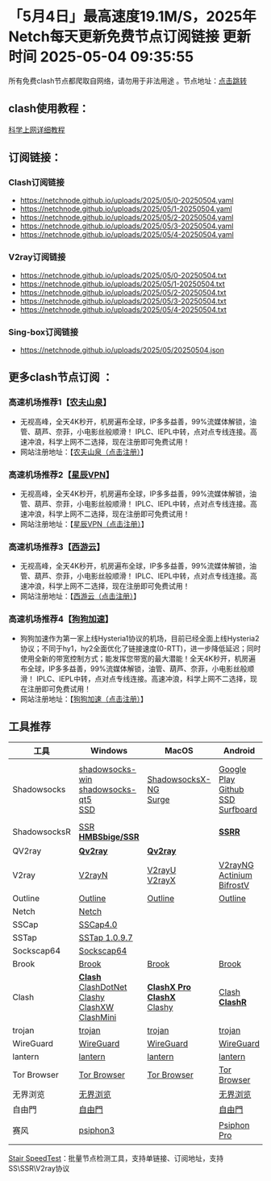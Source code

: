 # 「5月4日」最高速度19.1M/S，2025年Netch每天更新免费节点订阅链接  更新时间 2025-05-04 09:35:55
所有免费clash节点都爬取自网络，请勿用于非法用途 。节点地址：<a href="https://netchnode.github.io" target="_blank">点击跳转</a>

## clash使用教程：

<a href="https://www.freeclashnode.com/client/" target="_blank">科学上网详细教程</a>

## 订阅链接：

### Clash订阅链接

- https://netchnode.github.io/uploads/2025/05/0-20250504.yaml
- https://netchnode.github.io/uploads/2025/05/1-20250504.yaml
- https://netchnode.github.io/uploads/2025/05/2-20250504.yaml
- https://netchnode.github.io/uploads/2025/05/3-20250504.yaml
- https://netchnode.github.io/uploads/2025/05/4-20250504.yaml

### V2ray订阅链接

- https://netchnode.github.io/uploads/2025/05/0-20250504.txt
- https://netchnode.github.io/uploads/2025/05/1-20250504.txt
- https://netchnode.github.io/uploads/2025/05/2-20250504.txt
- https://netchnode.github.io/uploads/2025/05/3-20250504.txt
- https://netchnode.github.io/uploads/2025/05/4-20250504.txt

### Sing-box订阅链接

- https://netchnode.github.io/uploads/2025/05/20250504.json

## 更多clash节点订阅 ：


### 高速机场推荐1【<a href="https://www.nfsq.us/#/register?code=UTg5SIHV" target="_blank">农夫山泉</a>】

- 无视高峰，全天4K秒开，机房遍布全球，IP多多益善，99%流媒体解锁，油管、葫芦、奈菲，小电影丝般顺滑！ IPLC、IEPL中转，点对点专线连接。高速冲浪，科学上网不二选择，现在注册即可免费试用！
- 网站注册地址：【<a href="https://www.nfsq.us/#/register?code=UTg5SIHV" target="_blank">农夫山泉（点击注册）</a>】



### 高速机场推荐2【<a href="https://11008866.xyz/#/register?code=6KO4Fpse" target="_blank">星辰VPN</a>】

- 无视高峰，全天4K秒开，机房遍布全球，IP多多益善，99%流媒体解锁，油管、葫芦、奈菲，小电影丝般顺滑！ IPLC、IEPL中转，点对点专线连接。高速冲浪，科学上网不二选择，现在注册即可免费试用！
- 网站注册地址：【<a href="https://11008866.xyz/#/register?code=6KO4Fpse" target="_blank">星辰VPN（点击注册）</a>】


### 高速机场推荐3【<a href="https://goudan.site/#/register?code=7WiPAwPs" target="_blank">西游云</a>】

- 无视高峰，全天4K秒开，机房遍布全球，IP多多益善，99%流媒体解锁，油管、葫芦、奈菲，小电影丝般顺滑！ IPLC、IEPL中转，点对点专线连接。高速冲浪，科学上网不二选择，现在注册即可免费试用！
- 网站注册地址：【<a href="https://goudan.site/#/register?code=7WiPAwPs" target="_blank">西游云（点击注册）</a>】


### 高速机场推荐4【<a href="https://login.dg5.biz/#/register?code=G6yPcu5e" target="_blank">狗狗加速</a>】

- 狗狗加速作为第一家上线Hysteria1协议的机场，目前已经全面上线Hysteria2协议；不同于hy1，hy2全面优化了链接速度(0-RTT)，进一步降低延迟；同时使用全新的带宽控制方式；能发挥您带宽的最大潜能！全天4K秒开，机房遍布全球，IP多多益善，99%流媒体解锁，油管、葫芦、奈菲，小电影丝般顺滑！ IPLC、IEPL中转，点对点专线连接。高速冲浪，科学上网不二选择，现在注册即可免费试用！
- 网站注册地址：【<a href="https://login.dg5.biz/#/register?code=G6yPcu5e" target="_blank">狗狗加速（点击注册）</a>】

## 工具推荐

| 工具         | Windows                                                      | MacOS                                                        | Android                                                      | IOS                                                          | 备注                                                |
| ------------ | ------------------------------------------------------------ | ------------------------------------------------------------ | ------------------------------------------------------------ | ------------------------------------------------------------ | :-------------------------------------------------- |
| Shadowsocks  | [shadowsocks-win](https://github.com/shadowsocks/shadowsocks-windows/releases) <br/>[shadowsocks-qt5](https://github.com/shadowsocks/shadowsocks-qt5/releases) <br/> [SSD](https://github.com/TheCGDF/SSD-Windows/releases) | [ShadowsocksX-NG](https://github.com/shadowsocks/ShadowsocksX-NG/releases) <br/> [Surge](https://nssurge.com/) | [Google Play](https://play.google.com/store/apps/details?id=com.github.shadowsocks) <br/>[Github](https://github.com/shadowsocks/shadowsocks-android/releases) <br/>[SSD](https://github.com/TheCGDF/SSD-Android/releases) <br/>[Surfboard](https://manual.getsurfboard.com/) | **[Shadowrocket](https://apps.apple.com/us/app/id932747118)** <br/>**[Surge4](https://apps.apple.com/us/app/id1442620678)**  <br/>[ShadowSocks](http://apt.thebigboss.org/onepackage.php?bundleid=com.linusyang.shadowsocks) <br/>**[QuantumultX](https://apps.apple.com/us/app/id1443988620)** | IOS工具下载需要用美区的AppleID                      |
| ShadowsocksR | [SSR](https://github.com/shadowsocksrr/shadowsocksr-csharp/releases)  <br/>**[HMBSbige/SSR](https://github.com/HMBSbige/ShadowsocksR-Windows/releases)** |                                                              | **[SSRR](https://github.com/shadowsocksrr/shadowsocksr-android/releases)** |                                                              |                                                     |
| QV2ray       | **[Qv2ray](https://github.com/Qv2ray/Qv2ray/releases)**      | **[Qv2ray](https://github.com/Qv2ray/Qv2ray/releases)**      |                                                              |                                                              | [官网](https://qv2ray.net/)                         |
| V2ray        | [V2rayN](https://github.com/2dust/v2rayN/releases)           | [V2rayU](https://github.com/yanue/V2rayU/releases) <br/>[V2rayX](https://github.com/Cenmrev/V2RayX/releases) | [V2rayNG](https://github.com/2dust/v2rayNG/releases) <br/>[Actinium](https://github.com/V2Ray-Android/Actinium/releases) <br/>[BifrostV](https://play.google.com/store/apps/details?id=com.github.dawndiy.bifrostv) | [kitsunebi](https://apps.apple.com/us/app/kitsunebi-proxy-utility/id1446584073) | [官网](https://www.v2ray.com/)                      |
| Outline      | [Outline](https://github.com/Jigsaw-Code/outline-client/releases) | [Outline](https://github.com/Jigsaw-Code/outline-client/releases) | [Outline](https://github.com/Jigsaw-Code/outline-client/releases) | [Outline](https://github.com/Jigsaw-Code/outline-client/releases) |                                                     |
| Netch        | [Netch](https://github.com/NetchX/Netch/releases)            |                                                              |                                                              |                                                              |                                                     |
| SSCap        | [SSCap4.0](https://www.sockscap64.com/forums/topic/sscap%E9%85%8D%E7%BD%AE%E6%95%99%E7%A8%8B/) |                                                              |                                                              |                                                              |                                                     |
| SSTap        | [SSTap 1.0.9.7](https://github.com/mayunbaba2/SSTap-beta-setup) |                                                              |                                                              |                                                              |                                                     |
| Sockscap64   | [Sockscap64](https://www.sockscap64.com/sockscap-64-free-download-zh-hans/) |                                                              |                                                              |                                                              |                                                     |
| Brook        | [Brook](https://github.com/txthinking/brook/releases)        | [Brook](https://github.com/txthinking/brook/releases)        | [Brook](https://github.com/txthinking/brook/releases)        | [Brook](https://github.com/txthinking/brook/releases)        |                                                     |
| Clash        | **[Clash](https://github.com/Fndroid/clash_for_windows_pkg/releases)**<br/>[ClashDotNet](https://github.com/ClashDotNetFramework/ClashDotNetFramework/releases)<br/>[Clashy](https://github.com/SpongeNobody/Clashy/releases)<br />[ClashXW](https://github.com/ysc3839/ClashXW/releases)<br />[ClashMini](https://github.com/MetaCubeX/Clash.Mini/releases) | **[ClashX Pro](https://install.appcenter.ms/users/clashx/apps/clashx-pro/distribution_groups/public)**<br/>**[ClashX](https://github.com/yichengchen/clashX/releases)**<br/>[Clashy](https://github.com/SpongeNobody/Clashy/releases) | [Clash](https://github.com/Kr328/ClashForAndroid/releases)   **[ClashR](https://github.com/BROBIRD/ClashForAndroid/releases)** |                                                              | [ClashR文档](https://docs.cfw.lbyczf.com/)          |
| trojan       | [trojan](https://github.com/trojan-gfw/trojan/releases)      | [trojan](https://github.com/trojan-gfw/trojan/releases)      | [trojan](https://github.com/trojan-gfw/igniter/releases)     |                                                              |                                                     |
| WireGuard    | [WireGuard](https://www.wireguard.com/install/)              | [WireGuard](https://www.wireguard.com/install/)              | [WireGuard](https://play.google.com/store/apps/details?id=com.wireguard.android) |                                                              |                                                     |
| lantern      | [lantern](https://getlantern.org/)                           | [lantern](https://getlantern.org/)                           | [lantern](https://getlantern.org/)                           |                                                              |                                                     |
| Tor Browser  | [Tor Browser](https://www.torproject.org/download/)          | [Tor Browser](https://www.torproject.org/download/)          | [Tor Browser](https://www.torproject.org/download/)          |                                                              | [官网](https://www.torproject.org/)                 |
| 无界浏览     | [无界浏览](http://www.wujieliulan.com/news.php)              |                                                              | [无界浏览](http://www.wujieliulan.com/news.php)              |                                                              |                                                     |
| 自由門       | [自由門](https://git.io/fgp)                                 |                                                              | [自由門](https://git.io/fgma)                                |                                                              |                                                     |
| 赛风         | [psiphon3](https://psiphon3.com/zh/download.html)            |                                                              | [Psiphon Pro](https://play.google.com/store/apps/details?id=com.psiphon3.subscription) | [Psiphon](https://itunes.apple.com/us/app/psiphon/id1276263909?ls=1&mt=8) | [用户指南](https://psiphon3.com/zh/user-guide.html) |



[Stair SpeedTest](https://github.com/tindy2013/stairspeedtest-reborn/releases)：批量节点检测工具，支持单链接、订阅地址，支持SS\SSR\V2ray协议

